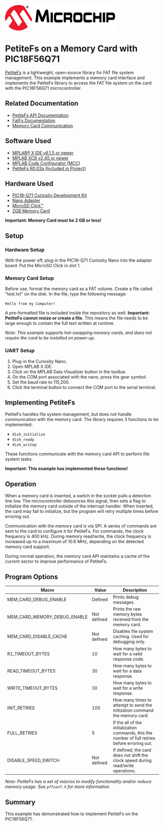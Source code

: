 <!-- Please do not change this logo with link -->

[![MCHP](images/microchip.png)](https://www.microchip.com)

# PetiteFs on a Memory Card with PIC18F56Q71

[PetiteFs](http://elm-chan.org/fsw/ff/00index_e.html) is a lightweight, open-source library for FAT file system management. This example implements a memory card interface and implements the PetiteFs library to access the FAT file system on the card with the PIC18F56Q71 microcontroller. 

## Related Documentation

- [PetiteFs API Documentation](http://elm-chan.org/fsw/ff/00index_p.html)
- [FatFs Documentation](http://elm-chan.org/fsw/ff/00index_e.html)
- [Memory Card Communication](http://elm-chan.org/docs/mmc/mmc_e.html)

## Software Used

- [MPLAB&reg; X IDE v6.1.5 or newer](#)
- [MPLAB XC8 v2.45 or newer](#)
- [MPLAB Code Configurator (MCC)](#)
- [PetiteFs R0.03a (Included in Project)](http://elm-chan.org/fsw/ff/00index_p.html)

## Hardware Used

- [PIC18-Q71 Curiosity Development Kit](#)
- [Nano Adapter](#)
- [MicroSD Click&trade;](#)
- [2GB Memory Card](https://www.amazon.com/Transcend-microSD-Without-Adapter-TS2GUSDC/dp/B001BNNZXO/)

**Important: Memory Card must be 2 GB or less!**

## Setup

### Hardware Setup

With the power off, plug in the PIC18-Q71 Curiosity Nano into the adapter board. Put the MicroSD Click in slot 1.

### Memory Card Setup

Before use, format the memory card as a FAT volume. Create a file called "test.txt" on the disk. In the file, type the following message:

`Hello from my Computer!`

A pre-formatted file is included inside the repository as well. **Important: PetiteFs cannot resize or create a file.** This means the file needs to be large enough to contain the full text written at runtime.

*Note: This example supports hot-swapping memory cards, and does not require the card to be installed on power-up.*

### UART Setup

1. Plug-in the Curiosity Nano.
2. Open MPLAB X IDE.
3. Click on the MPLAB Data Visualizer button in the toolbar.
4. On the COM port associated with the nano, press the gear symbol.
5. Set the baud rate to 115,200.
6. Click the terminal button to connect the COM port to the serial terminal.

## Implementing PetiteFs

PetiteFs handles file system management, but does not handle communication with the memory card. The library requires 3 functions to be implemented:

- `disk_initialize`
- `disk_readp`
- `disk_writep`

These functions communicate with the memory card API to perform file system tasks.

**Important: This example has implemented these functions!**

## Operation

When a memory card is inserted, a switch in the socket pulls a detection line low. The microcontroller debounces this signal, then sets a flag to initialize the memory card outside of the interrupt handler. When inserted, the card may fail to initialize, but the program will retry multiple times before erroring out. 

Communication with the memory card is via SPI. A series of commands are sent to the card to configure it for PetiteFs. For commands, the clock frequency is 400 kHz. During memory read/write, the clock frequency is increased up-to a maximum of 10.6 MHz, depending on the detected memory card support.

During normal operation, the memory card API maintains a cache of the current sector to improve performance of PetiteFs. 

## Program Options

| Macro | Value | Description
| ----- | ----- | -----------
| MEM_CARD_DEBUG_ENABLE | Defined | Prints debug messages.
| MEM_CARD_MEMORY_DEBUG_ENABLE | Not defined | Prints the raw memory bytes received from the memory card.
| MEM_CARD_DISABLE_CACHE | Not defined | Disables file system caching. Used for debugging only.
| R1_TIMEOUT_BYTES | 10 | How many bytes to wait for a valid response code.
| READ_TIMEOUT_BYTES | 30 | How many bytes to wait for a data response.
| WRITE_TIMEOUT_BYTES | 30 | How many bytes to wait for a write response.
| INIT_RETRIES | 100 | How many times to attempt to send the initization command the memory card.
| FULL_RETRIES | 5 | If the all of the initialization commands, this the number of full retries before erroring out.
| DISABLE_SPEED_SWITCH | Not defined | If defined, the card does not shift the clock speed during read/write operations. 

*Note: PetiteFs has a set of macros to modify functionality and/or reduce memory usage. See `pffconf.h` for more information.*

## Summary

This example has demonstrated how to implement PetiteFs on the PIC18F56Q71. 